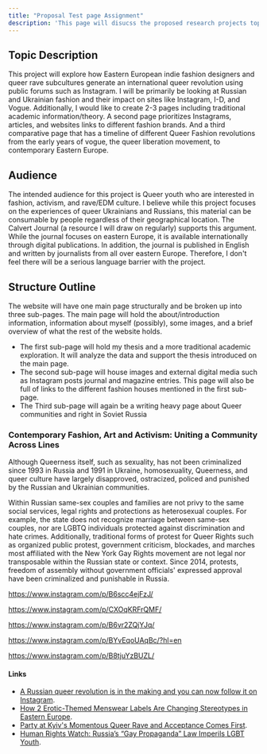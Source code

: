 ```yaml
---
title: "Proposal Test page Assignment"
description: 'This page will disucss the proposed research projects topic description, audience, and structure (outline).'
---
```


## Topic Description 
This project will explore how Eastern European indie fashion designers and queer rave subcultures generate an international queer revolution using public forums such as Instagram. I will be primarily be looking at Russian and Ukrainian fashion and their impact on sites like Instagram, I-D, and Vogue. Additionally, I would like to create 2-3 pages including traditional academic information/theory. A second page prioritizes Instagrams, articles, and websites links to different fashion brands. And a third comparative page that has a timeline of different Queer Fashion revolutions from the early years of vogue, the queer liberation movement, to contemporary Eastern Europe.

## Audience
The intended audience for this project is Queer youth who are interested in fashion, activism, and rave/EDM culture. I believe while this project focuses on the experiences of queer Ukrainians and Russians, this material can be consumable by people regardless of their geographical location. The Calvert Journal (a resource I will draw on regularly) supports this argument. While the journal focuses on eastern Europe, it is available internationally through digital publications. In addition, the journal is published in English and written by journalists from all over eastern Europe. Therefore, I don't feel there will be a serious language barrier with the project. 

## Structure Outline
 The website will have one main page structurally and be broken up into three sub-pages. The main page will hold the about/introduction information, information about myself (possibly), some images, and a brief overview of what the rest of the website holds. 
 - The first sub-page will hold my thesis and a more traditional academic exploration. It will analyze the data and support the thesis introduced on the main page.   
 - The second sub-page will house images and external digital media such as Instagram posts journal and magazine entries. This page will also be full of links to the different fashion houses mentioned in the first sub-page.
 - The Third sub-page will again be a writing heavy page about Queer communities and right in Soviet Russia 

### Contemporary Fashion, Art and Activism: Uniting a Community Across Lines 
Although Queerness itself, such as sexuality, has not been criminalized since 1993 in Russia and 1991 in Ukraine, homosexuality, Queerness, and queer culture have largely disapproved, ostracized, policed and punished by the Russian and Ukrainian communities. 

Within Russian same-sex couples and families are not privy to the same social services, legal rights and protections as heterosexual couples. For example, the state does not recognize marriage between same-sex couples, nor are LGBTQ individuals protected against discrimination and hate crimes. Additionally, traditional forms of protest for Queer Rights such as organized public protest, government criticism, blockades, and marches most affiliated with the New York Gay Rights movement are not legal nor transposable within the Russian state or context. Since 2014, protests, freedom of assembly without government officials' expressed approval have been criminalized and punishable in Russia. 

https://www.instagram.com/p/B6scc4ejFzJ/

https://www.instagram.com/p/CXOqKRFrQMF/

https://www.instagram.com/p/B6vr2ZQjYJq/

https://www.instagram.com/p/BYvEqoUAqBc/?hl=en

https://www.instagram.com/p/B8tjuYzBUZL/
#### Links 
- [A Russian queer revolution is in the making and you can now follow it on Instagram](https://www.calvertjournal.com/articles/show/11647/russian-queer-creatives-instagram-follow-of-the-week).
- [How 2 Erotic-Themed Menswear Labels Are Changing Stereotypes in Eastern Europe](https://www.vogue.com/article/ukraine-menswear-anton-belinskiy-ivan-frolov).
- [Party at Kyiv's Momentous Queer Rave and Acceptance Comes First](https://www.calvertjournal.com/features/show/11215/veselka-queer-rave-kyiv-ukraine-nightlife-lgbtq).
- [Human Rights Watch: Russia’s “Gay Propaganda” Law Imperils LGBT Youth](https://www.hrw.org/report/2018/12/12/no-support/russias-gay-propaganda-law-imperils-lgbt-youth#).
